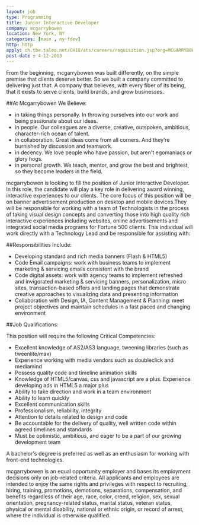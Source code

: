 ```yaml
---
layout: job
type: Programming
title: Junior Interactive Developer
company: mcgarrybowen
location: New York, NY
categories: [main , ny-fdev]
http: http
apply: ch.tbe.taleo.net/CH18/ats/careers/requisition.jsp?org=MCGARRYBOWEN2&cws=1&rid=254
post-date : 4-12-2013
---
```


From the beginning, mcgarrybowen was built differently, on the simple premise that clients deserve better. So we built a company committed to delivering just that. A company that believes, with every fiber of its being, that it exists to serve clients, build brands, and grow businesses.

##At Mcgarrybowen We Believe:
 
* in taking things personally. In throwing ourselves into our work and being passionate about our ideas. 
* in people. Our colleagues are a diverse, creative, outspoken, ambitious, character-rich ocean of talent. 
* in collaboration. Great ideas come from all corners. And they’re burnished by discussion and teamwork.
* in decency. We love people who have passion, but aren't egomaniacs or glory hogs.
* in personal growth. We teach, mentor, and grow the best and brightest, so they become leaders in the field.
 
mcgarrybowen is looking to fill the position of Junior Interactive Developer. In this role, the candidate will play a key role in delivering award winning, interactive experiences to our clients.  The core focus of this position will be on banner advertisement production on desktop and mobile devices.They will be responsible for working with a team of Technologists in the process of taking visual design concepts and converting those into high quality rich interactive experiences including websites, online advertisements and integrated social media programs for Fortune 500 clients. This individual will work directly with a Technology Lead and be responsible for assisting with: 
 
##Responsibilities Include:

* Developing standard and rich media banners (Flash & HTML5)
* Code Email campaigns:   work with business teams to implement marketing & servicing emails consistent with the brand 
* Code digital assets:  work with agency teams to implement refreshed and invigorated marketing & servicing banners, personalization, micro sites, transaction-based offers and landing pages that demonstrate creative approaches to visualizing data and presenting information 
* Collaboration with Design, IA, Content Management & Planning: meet project objectives and maintain schedules in a fast paced and changing environment  
 
##Job Qualifications:

This position will require the following Critical Competencies:
  
* Excellent knowledge of AS2/AS3 language, tweening libraries (such as tweenlite/max)
* Experience working with media vendors such as doubleclick and mediamind
* Possess quality code and timeline animation skills
* Knowledge of HTML5/canvas, css and javascript are a plus.  Experience developing ads in HTML5 a major plus
* Ability to take direction and work in a team environment 
* Ability to learn quickly 
* Excellent communication skills 
* Professionalism, reliability, integrity 
* Attention to details related to design and code 
* Be accountable for the delivery of quality, well written code within agreed timelines and standards 
* Must be optimistic, ambitious, and eager to be a part of our growing development team
 
A bachelor's degree is preferred as well as an enthusiasm for working with front-end technologies. 
 
mcgarrybowen is an equal opportunity employer and bases its employment decisions only on job-related criteria.  All applicants and employees are intended to enjoy the same rights and privileges with respect to recruiting, hiring, training, promotions, demotions, separations, compensation, and benefits regardless of their age, race, color, creed, religion, sex, sexual orientation, pregnancy-related status, marital status, veteran status, physical or mental disability, national or ethnic origin, or record of arrest, where the individual is otherwise qualified.